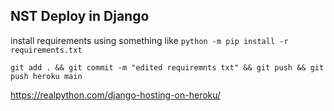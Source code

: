 ## NST Deploy in Django
install requirements using something like 
`python -m pip install -r requirements.txt`

`git add . && git commit -m "edited requiremnts txt" && git push && git push heroku main`

https://realpython.com/django-hosting-on-heroku/

